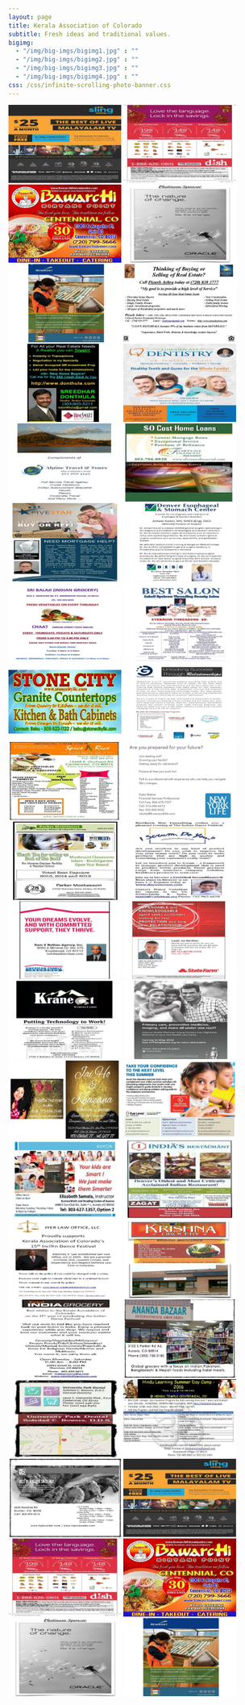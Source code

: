 ```yaml
---
layout: page
title: Kerala Association of Colorado
subtitle: Fresh ideas and traditional values.
bigimg:
  - "/img/big-imgs/bigimg1.jpg" : ""
  - "/img/big-imgs/bigimg2.jpg" : ""
  - "/img/big-imgs/bigimg3.jpg" : ""
  - "/img/big-imgs/bigimg4.jpg" : ""
css: /css/infinite-scrolling-photo-banner.css
---
```

<div id="container">
    <!-- Each image is 350px by 233px -->
    <div class="photobanner">
    	<img class="first" src="/img/ads/ad1.jpg" alt="" height="155" width="224"/>
    	<img src="/img/ads/ad2.jpg" alt="" height="155" width="224"/>
    	<img src="/img/ads/ad3.jpg" alt="" height="155" width="224"/>
    	<img src="/img/ads/ad4.jpg" alt="" height="155" width="224"/>
    	<img src="/img/ads/ad5.jpg" alt="" height="155" width="224"/>
    	<img src="/img/ads/ad6.jpg" alt="" height="155" width="224"/>
    	<img src="/img/ads/ad7.jpg" alt="" height="155" width="224"/>
    	<img src="/img/ads/ad8.jpg" alt="" height="155" width="224"/>
	<img src="/img/ads/ad9.jpg" alt="" height="155" width="224"/>
    	<img src="/img/ads/ad10.jpg" alt="" height="155" width="224"/>
    	<img src="/img/ads/ad11.jpg" alt="" height="155" width="224"/>
    	<img src="/img/ads/ad12.jpg" alt="" height="155" width="224"/>
    	<img src="/img/ads/ad13.jpg" alt="" height="155" width="224"/>
    	<img src="/img/ads/ad14.jpg" alt="" height="155" width="224"/>
    	<img src="/img/ads/ad15.jpg" alt="" height="155" width="224"/>
    	<img src="/img/ads/ad16.jpg" alt="" height="155" width="224"/>
	<img src="/img/ads/ad17.jpg" alt="" height="155" width="224"/>
    	<img src="/img/ads/ad18.jpg" alt="" height="155" width="224"/>
    	<img src="/img/ads/ad19.jpg" alt="" height="155" width="224"/>
    	<img src="/img/ads/ad20.jpg" alt="" height="155" width="224"/>
    	<img src="/img/ads/ad21.jpg" alt="" height="155" width="224"/>
    	<img src="/img/ads/ad22.jpg" alt="" height="155" width="224"/>
    	<img src="/img/ads/ad23.jpg" alt="" height="155" width="224"/>
    	<img src="/img/ads/ad24.jpg" alt="" height="155" width="224"/>
	<img src="/img/ads/ad25.jpg" alt="" height="155" width="224"/>
    	<img src="/img/ads/ad26.jpg" alt="" height="155" width="224"/>
    	<img src="/img/ads/ad27.jpg" alt="" height="155" width="224"/>
    	<img src="/img/ads/ad28.jpg" alt="" height="155" width="224"/>
    	<img src="/img/ads/ad29.jpg" alt="" height="155" width="224"/>
    	<img src="/img/ads/ad30.jpg" alt="" height="155" width="224"/>
    	<img src="/img/ads/ad31.jpg" alt="" height="155" width="224"/>
    	<img src="/img/ads/ad32.jpg" alt="" height="155" width="224"/>
	<img src="/img/ads/ad33.jpg" alt="" height="155" width="224"/>
	<img src="/img/ads/ad34.jpg" alt="" height="155" width="224"/>
	<img src="/img/ads/ad35.jpg" alt="" height="155" width="224"/>
        <!-- REPEAT First 5 ads-->	
	<img src="/img/ads/ad1.jpg" alt="" height="155" width="224"/>
    	<img src="/img/ads/ad2.jpg" alt="" height="155" width="224"/>
    	<img src="/img/ads/ad3.jpg" alt="" height="155" width="224"/>
    	<img src="/img/ads/ad4.jpg" alt="" height="155" width="224"/>
    	<img src="/img/ads/ad5.jpg" alt="" height="155" width="224"/>
    </div>
</div>
